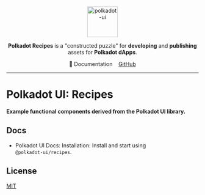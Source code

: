 <br />
<p align="center">
  <a href="https://github.com/polkadot-ui/recipes">
    <img alt="polkadot-ui" title="polkadot-ui" src="https://avatars.githubusercontent.com/u/160409902?s=200&v=4" width="80" />
  </a>
</p>

<p align="center">
  <b>Polkadot Recipes</b> is a "constructed puzzle" for <b>developing</b> and <b>publishing</b> assets for <b>Polkadot dApps</b>.
</p>

<div align="center">
📖 Documentation&nbsp;&nbsp;&nbsp;&nbsp;<a href="https://github.com/polkadot-ui/recipes"">GitHub</a>
</div>

<hr>


# Polkadot UI: Recipes

**Example functional components derived from the Polkadot UI library.**

## Docs

- Polkadot UI Docs: Installation: Install and start using `@polkadot‑ui/recipes`.

## License

[MIT](https://spdx.org/licenses/MIT.html)
